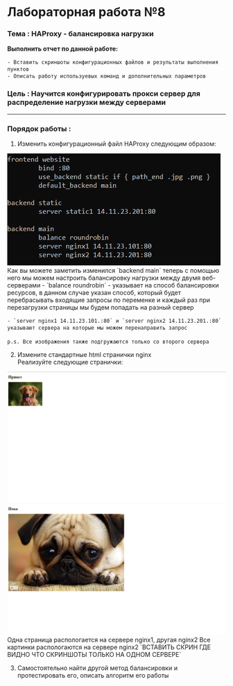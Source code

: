 # Лабораторная работа №8
### Тема : HAProxy - балансировка нагрузки
**Выполнить отчет по данной работе:**  
```
- Вставить скриншоты конфигурационных файлов и результаты выполнения пунктов  
- Описать работу используевых команд и дополнительных параметров
```

### Цель : Научится конфигурировать прокси сервер для распределение нагрузки между серверами
---
### Порядок работы :

1. Изменить конфигурационный файл HAProxy следующим образом:  
<img src="src/img/lb8/HAProxy_cfg.png">  
Как вы можете заметить изменился `backend main` теперь с помощью него мы можем настроить балансировку нагрузки между двумя веб-серверами  
    - `balance roundrobin` - указывает на способ балансировки ресурсов, в данном случае указан способ, который будет перебрасывать входящие запросы по переменке и каждый раз при перезагрузки страницы мы будем попадать на разный сервер

    - `server nginx1 14.11.23.101.:80` и `server nginx2 14.11.23.201.:80` указывают сервера на которые мы можем перенаправить запрос
    
    p.s. Все изображения также подгружаются только со второго сервера

2. Измените стандартные html странички nginx  
Реализуйте следующие странички:  
<img src="src/img/lb8/nginx2.png">  
<img src="src/img/lb8/nginx1.png">  
Одна страница распологается на сервере nginx1, другая nginx2  
Все картинки распологаются на сервере nginx2  
`ВСТАВИТЬ СКРИН ГДЕ ВИДНО ЧТО СКРИНШОТЫ ТОЛЬКО НА ОДНОМ СЕРВЕРЕ`


3. Самостоятельно найти другой метод балансировки и протестировать его, описать алгоритм его работы